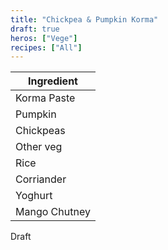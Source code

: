 ```yaml
---
title: "Chickpea & Pumpkin Korma"
draft: true
heros: ["Vege"]
recipes: ["All"]
---
```

| Ingredient  | 
| ----- | 
| Korma Paste  |
| Pumpkin |
| Chickpeas |
| Other veg |
| Rice |
| Corriander |
| Yoghurt |
| Mango Chutney |

Draft